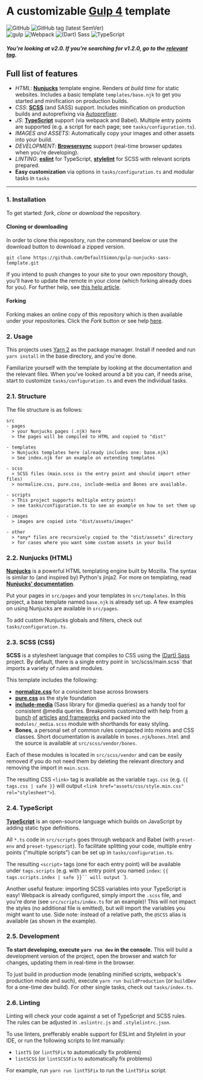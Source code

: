 # A customizable [Gulp 4](https://gulpjs.com/) template

<span>
    <img alt="GitHub" src="https://img.shields.io/github/license/DefaultSimon/gulp-nunjucks-sass-template?style=flat-square">
    <img alt="GitHub tag (latest SemVer)" src="https://img.shields.io/github/v/tag/DefaultSimon/gulp-nunjucks-sass-template?label=latest%20version&sort=semver&style=flat-square">
    <br>
    <img alt="gulp" src="https://img.shields.io/github/package-json/dependency-version/DefaultSimon/gulp-nunjucks-sass-template/dev/gulp?color=CF4647&logo=gulp&logoColor=white&style=flat-square">
    <img alt="Webpack" src="https://img.shields.io/github/package-json/dependency-version/DefaultSimon/gulp-nunjucks-sass-template/dev/webpack?color=8DD6F9&label=webpack&logo=webpack&logoColor=white&style=flat-square">
    <img alt="(Dart) Sass" src="https://img.shields.io/github/package-json/dependency-version/DefaultSimon/gulp-nunjucks-sass-template/dev/sass?color=CC6699&label=%28Dart%29%20Sass&logo=sass&logoColor=white&style=flat-square">
    <img alt="TypeScript" src="https://img.shields.io/github/package-json/dependency-version/DefaultSimon/gulp-nunjucks-sass-template/dev/typescript?color=3178C6&label=TypeScript&logo=typescript&logoColor=white&style=flat-square">
</span>

##### You're looking at v2.0. If you're searching for v1.2.0, go to the [relevant tag](https://github.com/DefaultSimon/gulp-nunjucks-sass-template/tree/v1.2.0).

## Full list of features
- *HTML*: [**Nunjucks**](https://mozilla.github.io/nunjucks/) template engine. Renders *at build time* for static websites. Includes a basic template `templates/base.njk` to get you started and minification on production builds.
- *CSS*: [**SCSS**](https://sass-lang.com/) (and SASS) support. Includes minification on production builds and autoprefixing via [Autoprefixer](https://github.com/postcss/autoprefixer).
- *JS*: [**TypeScript**](https://www.typescriptlang.org/) support (via webpack and Babel). Multiple entry points are supported (e.g. a script for each page; see `tasks/configuration.ts`).
- *IMAGES and ASSETS*: Automatically copy your images and other assets into your build.
- *DEVELOPMENT*: [**Browsersync**](https://www.browsersync.io/) support (real-time browser updates when you're developing).
- *LINTING*: [**eslint**](https://eslint.org/) for TypeScript, [**stylelint**](https://stylelint.io) for SCSS with relevant scripts prepared.
- **Easy customization** via options in `tasks/configuration.ts` and modular tasks in `tasks`

---

### 1. Installation
To get started: *fork*, *clone* or *download* the repository.

#### Cloning or downloading
In order to clone this repository, run the command beelow or use the download button to download a zipped version.
```
git clone https://github.com/DefaultSimon/gulp-nunjucks-sass-template.git
```
 
If you intend to push changes to your site to your own repository though, you'll have to update the remote in your clone (which forking already does for you). For further help, see [this help article](https://help.github.com/en/articles/cloning-a-repository).

#### Forking
Forking makes an online copy of this repository which is then available under your repositories. Click the *Fork* button or see help [here](https://help.github.com/en/articles/fork-a-repo).

### 2. Usage
This projects uses [Yarn 2](https://yarnpkg.com/en/) as the package manager.  Install if needed and run `yarn install` in the base directory, and you're done. 

Familiarize yourself with the template by looking at the documentation and the relevant files.
When you've looked around a bit you can, if needs arise, start to customize `tasks/configuration.ts` and even the individual tasks.

### 2.1. Structure
The file structure is as follows:

```
src
- pages
  > your Nunjucks pages (.njk) here
  > the pages will be compiled to HTML and copied to "dist"

- templates
  > Nunjucks templates here (already includes one: base.njk)
  > See index.njk for an example on extending templates
  
- scss
  > SCSS files (main.scss is the entry point and should import other files)
  > normalize.css, pure.css, include-media and Bones are available.

- scripts
  > This project supports multiple entry points!
  > see tasks/configuration.ts to see an example on how to set them up

- images
  > images are copied into "dist/assets/images"

- other
  > *any* files are recursively copied to the "dist/assets" directory
  > for cases where you want some custom assets in your build
```

### 2.2. Nunjucks (HTML)
[**Nunjucks**](https://mozilla.github.io/nunjucks/) is a powerful HTML templating engine built by Mozilla. The syntax is similar to (and inspired by) Python's jinja2.
For more on templating, read [**Nunjucks' documentation**](https://mozilla.github.io/nunjucks/templating.html).

Put your pages in `src/pages` and your templates in `src/templates`. In this project, a base template named `base.njk` is already set up. A few examples on using Nunjucks are available in `src/pages`.

To add custom Nunjucks globals and filters, check out `tasks/configuration.ts`.

### 2.3. SCSS (CSS)
**SCSS** is a stylesheet language that compiles to CSS using the [(Dart) Sass](https://sass-lang.com) project.
By default, there is a single entry point in ˙src/scss/main.scss` that imports a variety of rules and modules.

This template includes the following:
- [**normalize.css**](https://necolas.github.io/normalize.css/) for a consistent base across browsers
- [**pure.css**](https://purecss.io/) as the style foundation
- [**include-media**](https://eduardoboucas.github.io/include-media/) (Sass library for @media queries) as a handy tool for consistent @media queries. Breakpoints customized with help from [a bunch](https://www.freecodecamp.org/news/the-100-correct-way-to-do-css-breakpoints-88d6a5ba1862/) [of](https://flaviocopes.com/css-breakpoints/) [articles](https://howto-wordpress-tips.com/responsive-breakpoints-tutorial/) [and frameworks](https://polypane.app/blog/css-breakpoints-used-by-popular-css-frameworks/) and packed into the `modules/_media.scss` module with shorthands for easy styling.
- **Bones**, a personal set of common rules compacted into mixins and CSS classes. Short documentation is available in `bones.njk`/`bones.html` and the source is available at `src/scss/vendor/bones`.

Each of these modules is located in `src/scss/vendor` and can be easily removed if you do not need them by deleting the relevant directory and removing the import in `main.scss`.

The resulting CSS `<link>` tag is available as the variable `tags.css` (e.g. `{{ tags.css | safe }}` will output `<link href="assets/css/style.min.css" rel="stylesheet">`).

### 2.4. TypeScript
[**TypeScript**](https://www.typescriptlang.org/) is an open-source language which builds on JavaScript by adding static type definitions.

All `*.ts` code in `src/scripts` goes through webpack and Babel (with `preset-env` and `preset-typescript`). To facilitate splitting your code, multiple entry points ("multiple scripts") can be set up in `tasks/configuration.ts`. 

The resulting `<script>` tags (one for each entry point) will be available under `tags.scripts` (e.g. with an entry point you named `index`: `{{ tags.scripts.index | safe }}`` will output `<script src="assets/js/index.js"></script>`).

Another useful feature: importing SCSS variables into your TypeScript is easy! Webpack is already configured, simply import the `.scss` file, and you're done (see `src/scripts/index.ts` for an example)! This will not impact the styles (no additional file is emitted), but will import the variables you might want to use. Side note: instead of a relative path, the `@SCSS` alias is available (as shown in the example).

### 2.5. Development
**To start developing, execute `yarn run dev` in the console.** This will build a development version of the project, open the browser and watch for changes, updating them in real-time in the browser.

To just build in production mode (enabling minified scripts, webpack's production mode and such), execute `yarn run buildProduction` (or `buildDev` for a one-time dev build). For other single tasks, check out `tasks/index.ts`.


### 2.6. Linting
Linting will check your code against a set of TypeScript and SCSS rules. The rules can be adjusted in `.eslintrc.js` and `.stylelintrc.json`.

To use linters, prefferably enable support for ESLint and Stylelint in your IDE, or run the following scripts to lint manually:
- `lintTS` (or `lintTSFix` to automatically fix problems)
- `lintSCSS` (or `lintSCSSFix` to automatically fix problems)

For example, run `yarn run lintTSFix` to run the `lintTSFix` script.
